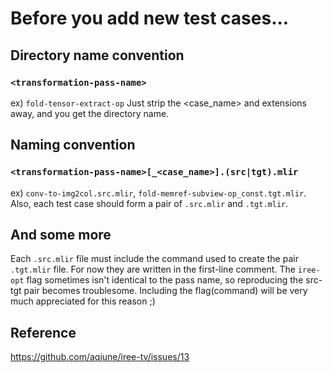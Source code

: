 # Before you add new test cases...

## Directory name convention
### `<transformation-pass-name>`
ex) `fold-tensor-extract-op`
Just strip the <case_name> and extensions away, and you get the directory name.

## Naming convention
### `<transformation-pass-name>[_<case_name>].(src|tgt).mlir`
ex) `conv-to-img2col.src.mlir`, `fold-memref-subview-op_const.tgt.mlir`.
Also, each test case should form a pair of `.src.mlir` and `.tgt.mlir`.

## And some more
Each `.src.mlir` file must include the command used to create the pair `.tgt.mlir` file. For now they are written in the first-line comment. The `iree-opt` flag sometimes isn't identical to the pass name, so reproducing the src-tgt pair becomes troublesome. Including the flag(command) will be very much appreciated for this reason ;)

## Reference
https://github.com/aqjune/iree-tv/issues/13
